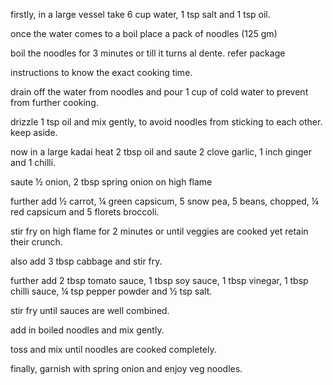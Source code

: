 firstly, in a large vessel take 6 cup water, 1 tsp salt and 1 tsp oil.

once the water comes to a boil place a pack of noodles (125 gm)

boil the noodles for 3 minutes or till it turns al dente. refer package

 instructions to know the exact cooking time.

drain off the water from noodles and pour 1 cup of cold water to prevent from further cooking.

drizzle 1 tsp oil and mix gently, to avoid noodles from sticking to each other. keep aside.

now in a large kadai heat 2 tbsp oil and saute 2 clove garlic, 1 inch ginger and 1 chilli.

saute ½ onion, 2 tbsp spring onion on high flame

further add ½ carrot, ¼ green capsicum, 5 snow pea, 5 beans, chopped, ¼ red capsicum and 5 florets broccoli.

stir fry on high flame for 2 minutes or until veggies are cooked yet retain their crunch.

also add 3 tbsp cabbage and stir fry.

further add 2 tbsp tomato sauce, 1 tbsp soy sauce, 1 tbsp vinegar, 1 tbsp chilli sauce, ¼ tsp pepper powder and ½ tsp salt.

stir fry until sauces are well combined.

add in boiled noodles and mix gently.

toss and mix until noodles are cooked completely.

finally, garnish with spring onion and enjoy veg noodles.
